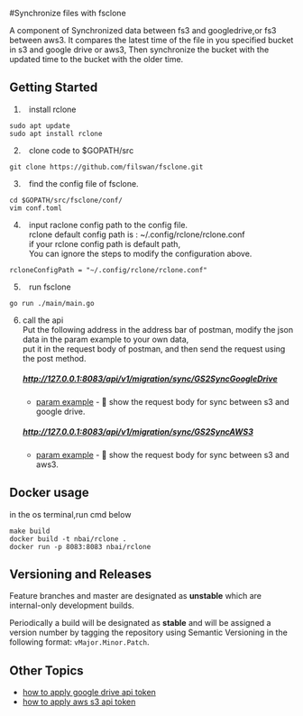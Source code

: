 #Synchronize files with fsclone

A component of Synchronized data between fs3 and googledrive,or fs3 between aws3.
It compares the latest time of the file in you specified bucket in s3 and google drive or aws3,
Then synchronize the bucket with the updated time to the bucket with the older time.

## Getting Started
1. &ensp; install rclone 
```console
sudo apt update
sudo apt install rclone
```
2. &ensp;  clone code to $GOPATH/src
```console
git clone https://github.com/filswan/fsclone.git
```
3. &ensp; find the config file of fsclone.
```console
cd $GOPATH/src/fsclone/conf/
vim conf.toml
```
4. &ensp; input raclone config path to the config file.<br>
&ensp; rclone default config path is : ~/.config/rclone/rclone.conf<br>
&ensp; if your rclone config path is default path,<br>
&ensp; You can ignore the steps to modify the configuration above.<br>
```console
rcloneConfigPath = "~/.config/rclone/rclone.conf"
```
5. &ensp; run fsclone
```console
go run ./main/main.go
```
6. call the api <br>
   Put the following address in the address bar of postman, modify the json data in the param example to your own data, <br>
   put it in the request body of postman, and then send the request using the post method. <br>


   ##### http://127.0.0.1:8083/api/v1/migration/sync/GS2SyncGoogleDrive
   - [param example](http://192.168.88.183/filswan/gs2migrations3/blob/master/postman/GS2syncGoogleDrive.json) - 💌 show the request body for sync between s3 and google drive.


   ##### http://127.0.0.1:8083/api/v1/migration/sync/GS2SyncAWS3 
   - [param example](http://192.168.88.183/filswan/gs2migrations3/blob/master/postman/GS2syncAWS.json) - 💌 show the request body for sync between s3 and aws3. 


## Docker usage
in the os terminal,run cmd below
```console
make build
docker build -t nbai/rclone .
docker run -p 8083:8083 nbai/rclone
```

## Versioning and Releases

Feature branches and master are designated as **unstable** which are internal-only development builds.

Periodically a build will be designated as **stable** and will be assigned a version number by tagging the repository
using Semantic Versioning in the following format: `vMajor.Minor.Patch`.

## Other Topics
- [how to apply google drive api token](http://192.168.88.212:8090/display/PD/how+to+apply+google+drive+api+token) 
- [how to apply aws s3 api token](http://192.168.88.212:8090/display/PD/how+to+apply+aws+s3+token)

